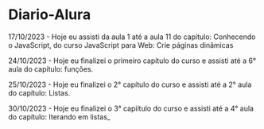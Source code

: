 # Diario-Alura
17/10/2023 - Hoje eu assisti da aula 1 até a aula 11 do capítulo: Conhecendo o JavaScript, do curso JavaScript para Web: Crie páginas dinâmicas 

24/10/2023 - Hoje eu finalizei o primeiro capítulo do curso e assisti até a 6° aula do capítulo: funções.

25/10/2023 - Hoje eu finalizei o 2° capítulo do curso e assisti até a 2° aula do capítulo: Listas.

30/10/2023 - Hoje eu finalizei o 3° capiítulo do curso e assisti até a 4° aula do capítulo: Iterando em listas_
